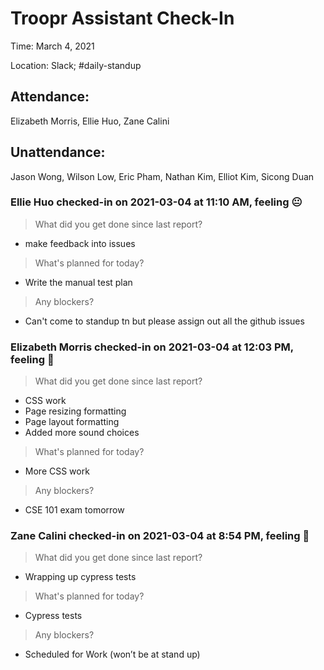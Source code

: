# Troopr Assistant Check-In
Time: March 4, 2021

Location: Slack; #daily-standup

## Attendance:

Elizabeth Morris, Ellie Huo, Zane Calini

## Unattendance:
Jason Wong, Wilson Low, Eric Pham, Nathan Kim, Elliot Kim, Sicong Duan

### Ellie Huo checked-in on  2021-03-04 at 11:10 AM, feeling :neutral_face:
> What did you get done since last report?
- make feedback into issues
> What's planned for today?
- Write the manual test plan
> Any blockers?
- Can't come to standup tn but please assign out all the github issues

### Elizabeth Morris checked-in on  2021-03-04 at 12:03 PM, feeling :slightly_smiling_face:
> What did you get done since last report?
- CSS work
- Page resizing formatting
- Page layout formatting
- Added more sound choices
> What's planned for today?
- More CSS work
> Any blockers?
- CSE 101 exam tomorrow

### Zane Calini checked-in on  2021-03-04 at 8:54 PM, feeling :hot_face:
> What did you get done since last report?
- Wrapping up cypress tests
> What's planned for today?
- Cypress tests
> Any blockers?
- Scheduled for Work (won’t be at stand up)
